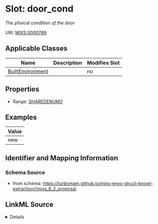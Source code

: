# Slot: door_cond


_The phsical condition of the door_



URI: [MIXS:0000788](https://w3id.org/mixs/0000788)



<!-- no inheritance hierarchy -->




## Applicable Classes

| Name | Description | Modifies Slot |
| --- | --- | --- |
[BuiltEnvironment](BuiltEnvironment.md) |  |  no  |







## Properties

* Range: [SHAREDENUM3](SHAREDENUM3.md)






## Examples

| Value |
| --- |
| new |

## Identifier and Mapping Information







### Schema Source


* from schema: https://turbomam.github.io/mixs-envo-struct-knowl-extraction//mixs_6_2_proposal




## LinkML Source

<details>
```yaml
name: door_cond
description: The phsical condition of the door
title: door condition
notes:
- condition
- door
examples:
- value: new
from_schema: https://turbomam.github.io/mixs-envo-struct-knowl-extraction//mixs_6_2_proposal
rank: 1000
slot_uri: MIXS:0000788
multivalued: false
alias: door_cond
domain_of:
- BuiltEnvironment
range: SHARED_ENUM_3
required: false
recommended: false

```
</details>
